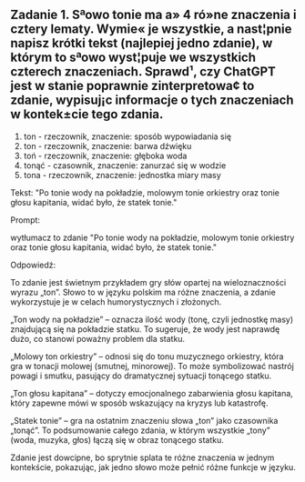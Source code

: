## Zadanie 1. Sªowo tonie ma a» 4 ró»ne znaczenia i cztery lematy. Wymie« je wszystkie, a nast¦pnie napisz krótki tekst (najlepiej jedno zdanie), w którym to sªowo wyst¦puje we wszystkich czterech znaczeniach. Sprawd¹, czy ChatGPT jest w stanie poprawnie zinterpretowa¢ to zdanie, wypisuj¡c informacje o tych znaczeniach w kontek±cie tego zdania.

1. ton - rzeczownik, znaczenie: sposób wypowiadania się
4. ton - rzeczownik, znaczenie: barwa dźwięku
3. toń - rzeczownik, znaczenie: głęboka woda
2. tonąć - czasownik, znaczenie: zanurzać się w wodzie
3. tona - rzeczownik, znaczenie: jednostka miary masy

Tekst: "Po tonie wody na pokładzie, molowym tonie orkiestry oraz tonie głosu kapitania, widać było, że statek tonie."

Prompt:

wytłumacz to zdanie "Po tonie wody na pokładzie, molowym tonie orkiestry oraz tonie głosu kapitania, widać było, że statek tonie."

Odpowiedź:

To zdanie jest świetnym przykładem gry słów opartej na wieloznaczności wyrazu „ton”. Słowo to w języku polskim ma różne znaczenia, a zdanie wykorzystuje je w celach humorystycznych i złożonych.

„Ton wody na pokładzie” – oznacza ilość wody (tonę, czyli jednostkę masy) znajdującą się na pokładzie statku. To sugeruje, że wody jest naprawdę dużo, co stanowi poważny problem dla statku.

„Molowy ton orkiestry” – odnosi się do tonu muzycznego orkiestry, która gra w tonacji molowej (smutnej, minorowej). To może symbolizować nastrój powagi i smutku, pasujący do dramatycznej sytuacji tonącego statku.

„Ton głosu kapitana” – dotyczy emocjonalnego zabarwienia głosu kapitana, który zapewne mówi w sposób wskazujący na kryzys lub katastrofę.

„Statek tonie” – gra na ostatnim znaczeniu słowa „ton” jako czasownika „tonąć”. To podsumowanie całego zdania, w którym wszystkie „tony” (woda, muzyka, głos) łączą się w obraz tonącego statku.

Zdanie jest dowcipne, bo sprytnie splata te różne znaczenia w jednym kontekście, pokazując, jak jedno słowo może pełnić różne funkcje w języku.